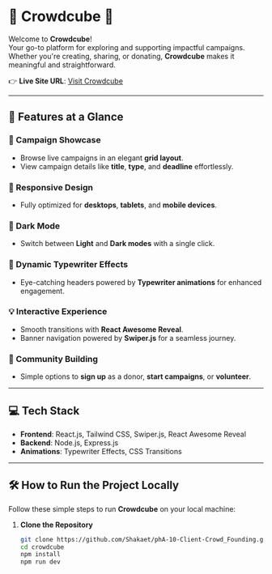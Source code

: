 # 🌟 Crowdcube 🌟

Welcome to **Crowdcube**!  
Your go-to platform for exploring and supporting impactful campaigns.  
Whether you're creating, sharing, or donating, **Crowdcube** makes it meaningful and straightforward.  

👉 **Live Site URL**: [Visit Crowdcube](https://crowd-funding-application.web.app)

---

## 🚀 Features at a Glance

### 🎯 Campaign Showcase
- Browse live campaigns in an elegant **grid layout**.
- View campaign details like **title**, **type**, and **deadline** effortlessly.

### 📱 Responsive Design
- Fully optimized for **desktops**, **tablets**, and **mobile devices**.

### 🌙 Dark Mode
- Switch between **Light** and **Dark modes** with a single click.

### 🎨 Dynamic Typewriter Effects
- Eye-catching headers powered by **Typewriter animations** for enhanced engagement.

### 💡 Interactive Experience
- Smooth transitions with **React Awesome Reveal**.
- Banner navigation powered by **Swiper.js** for a seamless journey.

### 🤝 Community Building
- Simple options to **sign up** as a donor, **start campaigns**, or **volunteer**.

---

## 💻 Tech Stack

- **Frontend**: React.js, Tailwind CSS, Swiper.js, React Awesome Reveal
- **Backend**: Node.js, Express.js
- **Animations**: Typewriter Effects, CSS Transitions

---

## 🛠️ How to Run the Project Locally

Follow these simple steps to run **Crowdcube** on your local machine:

1. **Clone the Repository**
   ```bash
   git clone https://github.com/Shakaet/phA-10-Client-Crowd_Founding.git
   cd crowdcube
   npm install
   npm run dev
